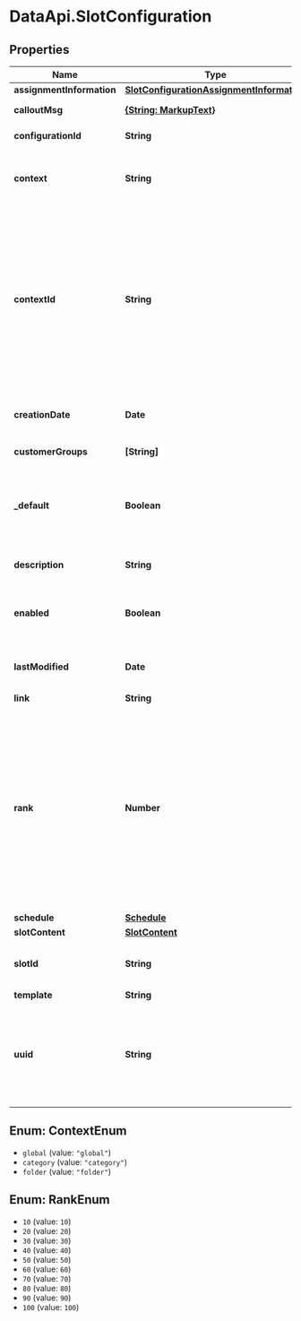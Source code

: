 # DataApi.SlotConfiguration

## Properties
Name | Type | Description | Notes
------------ | ------------- | ------------- | -------------
**assignmentInformation** | [**SlotConfigurationAssignmentInformation**](SlotConfigurationAssignmentInformation.md) |  | [optional] 
**calloutMsg** | [**{String: MarkupText}**](MarkupText.md) | The call out message. | [optional] 
**configurationId** | **String** | The id of this configuration. | 
**context** | **String** | The context of the slot. Ignored in input documents. | 
**contextId** | **String** | When the context is category, this is a category_id; when  the context is folder, this is a folder_id; and when the  context is global, this is obsolete. This is ignored in input documents. | [optional] 
**creationDate** | **Date** | Returns the value of attribute &#x27;creationDate&#x27;. | [optional] 
**customerGroups** | **[String]** | The customer groups ids. | [optional] 
**_default** | **Boolean** | A flag indicating whether the configuration is the default one for the slot. | [optional] 
**description** | **String** | The configuration description. | [optional] 
**enabled** | **Boolean** | A flag indicating whether the slot is enabled. | [optional] 
**lastModified** | **Date** | Returns the value of attribute &#x27;lastModified&#x27;. | [optional] 
**link** | **String** | The link. | [optional] 
**rank** | **Number** | The rank of the slot configuration on its slot. This rank has nothing to do with the rank  on any campaign-assignment, because these are completely different objects. These must be  updated separately. | [optional] 
**schedule** | [**Schedule**](Schedule.md) |  | [optional] 
**slotContent** | [**SlotContent**](SlotContent.md) |  | 
**slotId** | **String** | The ID of the slot. Ignored in input documents. | 
**template** | **String** | The template. | [optional] 
**uuid** | **String** | The uuid of the slot configuration. This property cannot be written  and is ignored in input documents. | [optional] 

<a name="ContextEnum"></a>
## Enum: ContextEnum

* `global` (value: `"global"`)
* `category` (value: `"category"`)
* `folder` (value: `"folder"`)


<a name="RankEnum"></a>
## Enum: RankEnum

* `10` (value: `10`)
* `20` (value: `20`)
* `30` (value: `30`)
* `40` (value: `40`)
* `50` (value: `50`)
* `60` (value: `60`)
* `70` (value: `70`)
* `80` (value: `80`)
* `90` (value: `90`)
* `100` (value: `100`)

